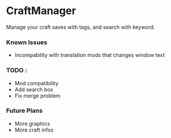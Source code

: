 # CraftManager
Manage your craft saves with tags, and search with keyword.



### Known Issues

- Incompability with translation mods that changes window text



### TODO :

- Mod compatibility
- Add search box
- Fix merge problem

### Future Plans

- More graphics
- More craft infos
